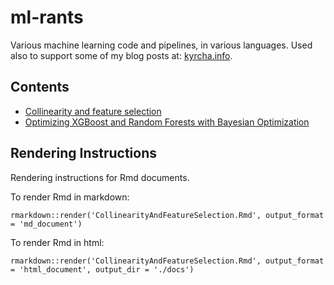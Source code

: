 # ml-rants

Various machine learning code and pipelines, in various languages. Used also to support some of my blog posts at: [kyrcha.info](http://kyrcha.info).

## Contents

 - [Collinearity and feature selection](https://github.com/kyrcha/ml-rants/blob/master/CollinearityAndFeatureSelection.md)
 - [Optimizing XGBoost and Random Forests with Bayesian Optimization](https://github.com/kyrcha/ml-rants/blob/master/xgboost_rbf_bayesian_opt.ipynb)

## Rendering Instructions

Rendering instructions for Rmd documents.

To render Rmd in markdown:

    rmarkdown::render('CollinearityAndFeatureSelection.Rmd', output_format = 'md_document')

To render Rmd in html:

    rmarkdown::render('CollinearityAndFeatureSelection.Rmd', output_format = 'html_document', output_dir = './docs')

